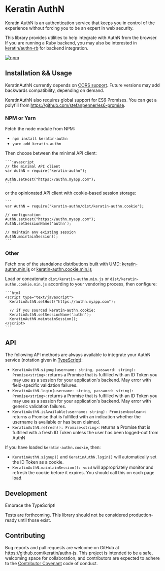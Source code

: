 # Keratin AuthN

Keratin AuthN is an authentication service that keeps you in control of the experience without forcing you to be an expert in web security.

This library provides utilities to help integrate with AuthN from the browser. If you are running a Ruby backend, you may also be interested in [keratin/authn-rb](https://github.com/keratin/authn-rb) for backend integration.

[![npm](https://img.shields.io/npm/v/keratin-authn.svg)](https://www.npmjs.com/package/keratin-authn)

## Installation && Usage

KeratinAuthN currently depends on [CORS support](http://caniuse.com/#search=cors). Future versions may add backwards compatibility, depending on demand.

KeratinAuthN also requires global support for ES6 Promises. You can get a polyfill from https://github.com/stefanpenner/es6-promise.

### NPM or Yarn

Fetch the node module from NPM:

* `npm install keratin-authn`
* `yarn add keratin-authn`

Then choose between the minimal API client:

    ```javascript
    // the minimal API client
    var AuthN = require("keratin-authn");

    AuthN.setHost("https://authn.myapp.com");
    ```

or the opinionated API client with cookie-based session storage:

    ```
    var AuthN = require("keratin-authn/dist/keratin-authn.cookie");

    // configuration
    AuthN.setHost("https://authn.myapp.com");
    AuthN.setSessionName('authn');

    // maintain any existing session
    AuthN.maintainSession();
    ```

### Other

Fetch one of the standalone distributions built with UMD: [keratin-authn.min.js](https://raw.githubusercontent.com/keratin/authn-js/master/dist/keratin-authn.min.js) or [keratin-authn.cookie.min.js](https://raw.githubusercontent.com/keratin/authn-js/master/dist/keratin-authn.cookie.min.js)

Load or concatenate `dist/keratin-authn.min.js` or `dist/keratin-authn.cookie.min.js` according to your vendoring process, then configure:

    ```html
    <script type="text/javascript">
      KeratinAuthN.setHost("https://authn.myapp.com");

      // if you sourced keratin-authn.cookie:
      KeratinAuthN.setSessionName('authn');
      KeratinAuthN.maintainSession();
    </script>
    ```

## API

The following API methods are always available to integrate your AuthN service (notation given in [TypeScript](http://www.typescriptlang.org/docs/handbook/functions.html)):

* `KeratinAuthN.signup(username: string, password: string): Promise<string>`: returns a Promise that is fulfilled with an ID Token you may use as a session for your application's backend. May error with field-specific validation failures.
* `KeratinAuthN.login(username: string, password: string): Promise<string>`: returns a Promise that is fulfilled with an ID Token you may use as a session for your application's backend. May error with generic validation failures.
* `KeratinAuthN.isAvailable(username: string): Promise<boolean>`: returns a Promise that is fulfilled with an indication whether the username is available or has been claimed.
* `KeratinAuthN.refresh(): Promise<string>`: returns a Promise that is fulfilled with a fresh ID Token unless the user has been logged-out from AuthN

If you have loaded `keratin-authn.cookie`, then:

* `KeratinAuthN.signup()` and `KeratinAuthN.login()` will automatically set the ID Token as a cookie.
* `KeratinAuthN.maintainSession(): void` will appropriately monitor and refresh the cookie before it expires. You should call this on each page load.

## Development

Embrace the TypeScript!

Tests are forthcoming. This library should not be considered production-ready until those exist.

## Contributing

Bug reports and pull requests are welcome on GitHub at https://github.com/keratin/authn-js. This project is intended to be a safe, welcoming space for collaboration, and contributors are expected to adhere to the [Contributor Covenant](http://contributor-covenant.org) code of conduct.
